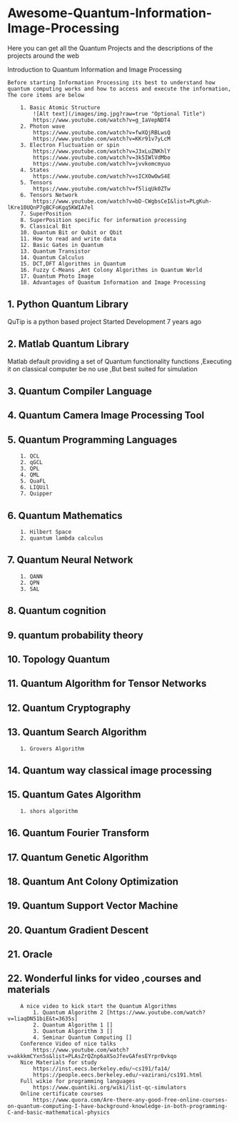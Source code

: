 # Awesome-Quantum-Information-Image-Processing
Here you can get all the Quantum Projects and the descriptions of the projects around the web

Introduction to Quantum Information and Image Processing
    
    Before starting Information Processing its best to understand how quantum computing works and how to access and execute the information, The core items are below
        
        1. Basic Atomic Structure
            ![Alt text](/images/img.jpg?raw=true "Optional Title")
            https://www.youtube.com/watch?v=g_IaVepNDT4
        2. Photon wave
            https://www.youtube.com/watch?v=fwXQjRBLwsQ
            https://www.youtube.com/watch?v=KKr91v7yLcM
        3. Electron Fluctuation or spin
            https://www.youtube.com/watch?v=J3xLuZNKhlY
            https://www.youtube.com/watch?v=3k5IWlVdMbo
            https://www.youtube.com/watch?v=jvvkomcmyuo
        4. States
            https://www.youtube.com/watch?v=sICXOwOwS4E
        5. Tensors
            https://www.youtube.com/watch?v=f5liqUk0ZTw
        6. Tensors Network
            https://www.youtube.com/watch?v=bD-CWgbsCeI&list=PLgKuh-lKre10UQnP7gBCFoKgq5KWIA7el
        7. SuperPosition
        8. SuperPosition specific for information processing
        9. Classical Bit
        10. Quantum Bit or Qubit or Qbit
        11. How to read and write data
        12. Basic Gates in Quantum
        13. Quantum Transistor
        14. Quantum Calculus
        15. DCT,DFT Algorithms in Quantum
        16. Fuzzy C-Means ,Ant Colony Algorithms in Quantum World
        17. Quantum Photo Image
        18. Advantages of Quantum Information and Image Processing
    
## 1. Python Quantum Library
  QuTip is a python based project Started Development 7 years ago
## 2. Matlab Quantum Library
  Matlab default providing a set of Quantum functionality functions ,Executing it on classical computer be no use ,But best suited for simulation
## 3. Quantum Compiler Language
## 4. Quantum Camera Image Processing Tool
## 5. Quantum Programming Languages
        1. QCL
        2. qGCL
        3. QPL
        4. QML
        5. QuaFL
        6. LIQUil
        7. Quipper
## 6. Quantum Mathematics
        1. Hilbert Space
        2. quantum lambda calculus
## 7. Quantum Neural Network
        1. QANN
        2. QPN
        3. SAL
## 8. Quantum cognition
## 9. quantum probability theory
## 10. Topology Quantum
## 11. Quantum Algorithm for Tensor Networks
## 12. Quantum Cryptography
## 13. Quantum Search Algorithm
        1. Grovers Algorithm
## 14. Quantum way classical image processing
## 15. Quantum Gates Algorithm
        1. shors algorithm
## 16. Quantum Fourier Transform
## 17. Quantum Genetic Algorithm
## 18. Quantum Ant Colony Optimization
## 19. Quantum Support Vector Machine
## 20. Quantum Gradient Descent
## 21. Oracle
## 22. Wonderful links for video ,courses and materials
        A nice video to kick start the Quantum Algorithms
            1. Quantum Algorithm 2 [https://www.youtube.com/watch?v=liaqDN51biE&t=3635s]
            2. Quantum Algorithm 1 []
            3. Quantum Algorithm 3 []
            4. Seminar Quantum Computing []
        Conference Video of nice talks
            https://www.youtube.com/watch?v=akkkmCYxn5s&list=PLAsZrQZnp6aXSoJfevGAfesEYrpr0vkqo
        Nice Materials for study
            https://inst.eecs.berkeley.edu/~cs191/fa14/
            https://people.eecs.berkeley.edu/~vazirani/cs191.html
        Full wikie for programming languages
            https://www.quantiki.org/wiki/list-qc-simulators
        Online certificate courses
            https://www.quora.com/Are-there-any-good-free-online-courses-on-quantum-computing-I-have-background-knowledge-in-both-programming-C-and-basic-mathematical-physics
        
